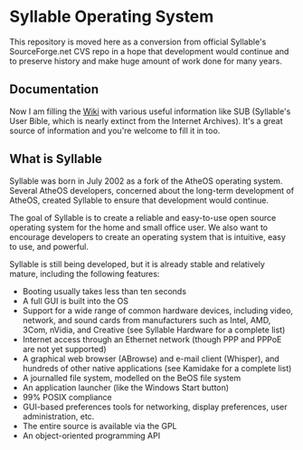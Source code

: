# Syllable Operating System

This repository is moved here as a conversion from official Syllable's SourceForge.net CVS repo in a hope that development would continue and to preserve history and make huge amount of work done for many years.

## Documentation
Now I am filling the [Wiki](https://github.com/syllable-org/syllable/wiki) with various useful information like SUB (Syllable's User Bible, which is nearly extinct from the Internet Archives). It's a great source of information and you're welcome to fill it in too.

## What is Syllable

Syllable was born in July 2002 as a fork of the AtheOS operating system. Several AtheOS developers, concerned about the long-term development of AtheOS, created Syllable to ensure that development would continue.

The goal of Syllable is to create a reliable and easy-to-use open source operating system for the home and small office user. We also want to encourage developers to create an operating system that is intuitive, easy to use, and powerful.

Syllable is still being developed, but it is already stable and relatively mature, including the following features:

* Booting usually takes less than ten seconds
* A full GUI is built into the OS
* Support for a wide range of common hardware devices, including video, network, and sound cards from manufacturers such as Intel, AMD, 3Com, nVidia, and Creative (see Syllable Hardware for a complete list)
* Internet access through an Ethernet network (though PPP and PPPoE are not yet supported)
* A graphical web browser (ABrowse) and e-mail client (Whisper), and hundreds of other native applications (see Kamidake for a complete list)
* A journalled file system, modelled on the BeOS file system
* An application launcher (like the Windows Start button)
* 99% POSIX compliance
* GUI-based preferences tools for networking, display preferences, user administration, etc.
* The entire source is available via the GPL
* An object-oriented programming API
